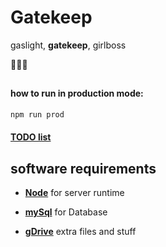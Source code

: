 # Gatekeep

gaslight, **gatekeep**, girlboss

💅💅💅

##

#### how to run in production mode:

```sh
npm run prod
```

#### [TODO list](./TODO.md)

## software requirements

- [**Node**](nodejs.org) for server runtime

- [**mySql**](https://dev.mysql.com/downloads/installer/) for Database

- [**gDrive**](https://drive.google.com/drive/folders/1grBL7y0ZVH7J0m2zShPvi6TA3vHeRNWK?usp=sharing) extra files and stuff